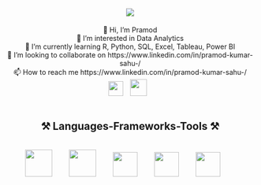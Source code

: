 <h1 align="center">
    <img src="https://readme-typing-svg.herokuapp.com/?font=Righteous&size=35&center=true&vCenter=true&width=500&height=70&duration=4000&lines=Hi+There!+👋;+I'm+Pramod!;" />
</h1>

<div align="center">
    👋 Hi, I’m Pramod<br>👀 I’m interested in Data Analytics<br>🌱 I’m currently learning R, Python, SQL, Excel, Tableau, Power BI<br>💞️ I’m looking to collaborate on            https://www.linkedin.com/in/pramod-kumar-sahu-/<br>📫 How to reach me https://www.linkedin.com/in/pramod-kumar-sahu-/
</div>
   

<div align="center"> 
      <a href="https://www.linkedin.com/in/pramod-kumar-sahu-/">
        <img width="30px" style="padding-right:10px;" src="https://github.com/Pramodkumar-Analyst/icon/blob/main/linkedin-app-icon.svg"/></a> 
      <a href="mailto:pramodkumarsahu027@gmail.com">
         <img width="34px" style="padding-right:10px;" src="https://github.com/Pramodkumar-Analyst/icon/blob/main/Email.svg"/></a>
</div>

<br />





<h2 align="center">⚒️ Languages-Frameworks-Tools ⚒️</h2>
<br />
<div align="center">
    <img width="55px" style="padding-right:30px;" src="https://cdn.jsdelivr.net/gh/devicons/devicon@latest/icons/r/r-original.svg"/>
    <img width="55px" style="padding-right:30px;" src="https://github.com/Pramodkumar-Analyst/icon/blob/main/SQL%20Database.svg"/>
    <img width="50px" style="padding-right:30px;" src="https://github.com/Pramodkumar-Analyst/icon/blob/main/microsoft-excel-icon.svg"/>
    <img width="50px" style="padding-right:30px;" src="https://github.com/Pramodkumar-Analyst/icon/blob/main/power-bi-icon.svg"/>
    <img width="50px" style="padding-right:30px;" src="https://github.com/Pramodkumar-Analyst/icon/blob/main/python-programming-language-icon.svg"/> 
</div>


<!--### GitHub Stats:
![](https://github-readme-stats.vercel.app/api?username=Pramodkumar-Analyst&theme=radical&hide_border=false&include_all_commits=false&count_private=false)<br/>
![](https://nirzak-streak-stats.vercel.app/?user=Pramodkumar-Analyst&theme=radical&hide_border=false)<br/> -->


